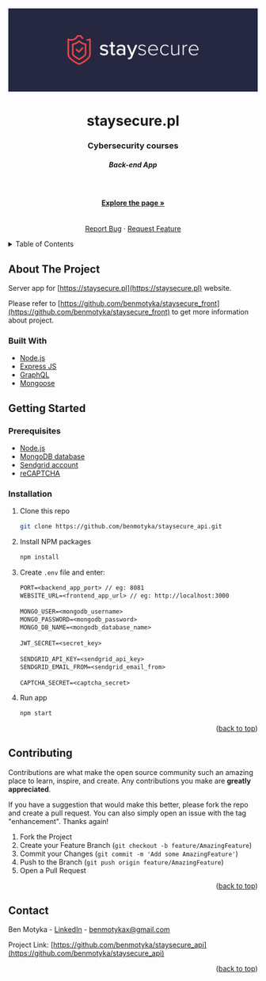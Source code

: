 <a name="readme-top"></a>

<br />
<div align="center">
  <a href="https://github.com/benmotyka/staysecure_api">
    <img src="readme/banner.svg" alt="Banner">
  </a>
  <h1 align="center">staysecure.pl</h1>
  <h3 align="center">Cybersecurity courses</h3>
  <h5 align="center">Back-end App</h5>
  <p align="center">
    <br />
    <a href="https://staysecure.pl"><h4>Explore the page »</h4></a>
    <br />
    <a href="https://github.com/benmotyka/staysecure_api/issues">Report Bug</a>
    ·
    <a href="https://github.com/benmotyka/staysecure_api/issues">Request Feature</a>
  </p>
</div>

<!-- TABLE OF CONTENTS -->
<details>
  <summary>Table of Contents</summary>
  <ol>
    <li>
      <a href="#about-the-project">About The Project</a>
      <ul>
        <li><a href="#built-with">Built With</a></li>
      </ul>
    </li>
    <li>
      <a href="#getting-started">Getting Started</a>
      <ul>
        <li><a href="#prerequisites">Prerequisites</a></li>
        <li><a href="#installation">Installation</a></li>
      </ul>
    </li>
    <li><a href="#contributing">Contributing</a></li>
    <li><a href="#contact">Contact</a></li>
  </ol>
</details>

<!-- ABOUT THE PROJECT -->

## About The Project

Server app for [https://staysecure.pl](https://staysecure.pl) website. 

Please refer to [https://github.com/benmotyka/staysecure_front](https://github.com/benmotyka/staysecure_front) to get more information about project.

### Built With

* [Node.js](https://nodejs.org/)
* [Express JS](https://expressjs.com/)
* [GraphQL](https://graphql.org/)
* [Mongoose](https://mongoosejs.com/)

<!-- GETTING STARTED -->

## Getting Started

### Prerequisites

- [Node.js](https://nodejs.org/en/download/)
- [MongoDB database](https://cloud.mongodb.com/)
- [Sendgrid account](https://cloud.mongodb.com/)
- [reCAPTCHA](https://www.google.com/recaptcha/about/)

### Installation

1. Clone this repo
   ```sh
   git clone https://github.com/benmotyka/staysecure_api.git
   ```
2. Install NPM packages
   ```sh
   npm install
   ```
3. Create `.env` file and enter:
   ```
   PORT=<backend_app_port> // eg: 8081
   WEBSITE_URL=<frontend_app_url> // eg: http://localhost:3000

   MONGO_USER=<mongodb_username>
   MONGO_PASSWORD=<mongodb_password>
   MONGO_DB_NAME=<mongodb_database_name>

   JWT_SECRET=<secret_key>
   
   SENDGRID_API_KEY=<sendgrid_api_key>
   SENDGRID_EMAIL_FROM=<sendgrid_email_from>

   CAPTCHA_SECRET=<captcha_secret>
   ```
4. Run app
   ```sh
   npm start
   ```

<p align="right">(<a href="#readme-top">back to top</a>)</p>

<!-- CONTRIBUTING -->

## Contributing

Contributions are what make the open source community such an amazing place to learn, inspire, and create. Any contributions you make are **greatly appreciated**.

If you have a suggestion that would make this better, please fork the repo and create a pull request. You can also simply open an issue with the tag "enhancement".
Thanks again!

1. Fork the Project
2. Create your Feature Branch (`git checkout -b feature/AmazingFeature`)
3. Commit your Changes (`git commit -m 'Add some AmazingFeature'`)
4. Push to the Branch (`git push origin feature/AmazingFeature`)
5. Open a Pull Request

<p align="right">(<a href="#readme-top">back to top</a>)</p>

<!-- LICENSE
## License

Distributed under the MIT License. See `LICENSE.txt` for more information.

<p align="right">(<a href="#readme-top">back to top</a>)</p>
 -->

## Contact

Ben Motyka - [LinkedIn](https://www.linkedin.com/in/ben-motyka-97a729240/) - benmotykax@gmail.com

Project Link: [https://github.com/benmotyka/staysecure_api](https://github.com/benmotyka/staysecure_api)

<p align="right">(<a href="#readme-top">back to top</a>)</p>
